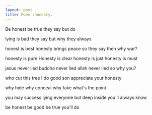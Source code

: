 ```yaml
---
layout: post
title: Poem :honesty.
---
```


Be honest
be true
they say
but do

lying is bad
they say
but why
they always

honest is best
honesty brings peace
so they say
then why war?

honesty is pure
Honesty is clear
honesty is just
honesty is must

jesus never lied
buddha never lied
allah never lied
so why you?

who cut this tree
I do
good son
appreciate your honesty

why hide
why conceal
why fake
what's the point

you may success
lying everyone
but deep inside
you'll always know

be honest
be good
be true
you'll do